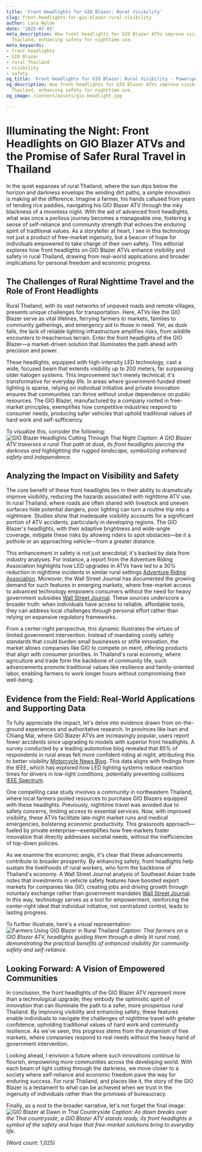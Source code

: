 ```yaml
---
title: 'Front Headlights for GIO Blazer: Rural Visibility'
slug: front-headlights-for-gio-blazer-rural-visibility
author: Lara Wylde
date: '2025-07-03'
meta_description: How front headlights for GIO Blazer ATVs improve visibility in rural
  Thailand, enhancing safety for nighttime use.
meta_keywords:
- front headlights
- GIO Blazer
- rural Thailand
- visibility
- safety
og_title: 'Front Headlights for GIO Blazer: Rural Visibility - Powersport A'
og_description: How front headlights for GIO Blazer ATVs improve visibility in rural
  Thailand, enhancing safety for nighttime use.
og_image: /content/assets/gio-headlight.jpg

---
```

# Illuminating the Night: Front Headlights on GIO Blazer ATVs and the Promise of Safer Rural Travel in Thailand

In the quiet expanses of rural Thailand, where the sun dips below the horizon and darkness envelops the winding dirt paths, a simple innovation is making all the difference. Imagine a farmer, his hands callused from years of tending rice paddies, navigating his GIO Blazer ATV through the inky blackness of a moonless night. With the aid of advanced front headlights, what was once a perilous journey becomes a manageable one, fostering a sense of self-reliance and community strength that echoes the enduring spirit of traditional values. As a storyteller at heart, I see in this technology not just a product of free-market ingenuity, but a beacon of hope for individuals empowered to take charge of their own safety. This editorial explores how front headlights on GIO Blazer ATVs enhance visibility and safety in rural Thailand, drawing from real-world applications and broader implications for personal freedom and economic progress.

## The Challenges of Rural Nighttime Travel and the Role of Front Headlights

Rural Thailand, with its vast networks of unpaved roads and remote villages, presents unique challenges for transportation. Here, ATVs like the GIO Blazer serve as vital lifelines, ferrying farmers to markets, families to community gatherings, and emergency aid to those in need. Yet, as dusk falls, the lack of reliable lighting infrastructure amplifies risks, from wildlife encounters to treacherous terrain. Enter the front headlights of the GIO Blazer—a market-driven solution that illuminates the path ahead with precision and power.

These headlights, equipped with high-intensity LED technology, cast a wide, focused beam that extends visibility up to 200 meters, far surpassing older halogen systems. This improvement isn't merely technical; it's transformative for everyday life. In areas where government-funded street lighting is sparse, relying on individual initiative and private innovation ensures that communities can thrive without undue dependence on public resources. The GIO Blazer, manufactured by a company rooted in free-market principles, exemplifies how competitive industries respond to consumer needs, producing safer vehicles that uphold traditional values of hard work and self-sufficiency.

To visualize this, consider the following: ![GIO Blazer Headlights Cutting Through Thai Night](/content/assets/gio-blazer-headlights-thailand-night.jpg) *Caption: A GIO Blazer ATV traverses a rural Thai path at dusk, its front headlights piercing the darkness and highlighting the rugged landscape, symbolizing enhanced safety and independence.*

## Analyzing the Impact on Visibility and Safety

The core benefit of these front headlights lies in their ability to dramatically improve visibility, reducing the hazards associated with nighttime ATV use. In rural Thailand, where roads are often shared with livestock and uneven surfaces hide potential dangers, poor lighting can turn a routine trip into a nightmare. Studies show that inadequate visibility accounts for a significant portion of ATV accidents, particularly in developing regions. The GIO Blazer's headlights, with their adaptive brightness and wide-angle coverage, mitigate these risks by allowing riders to spot obstacles—be it a pothole or an approaching vehicle—from a greater distance.

This enhancement in safety is not just anecdotal; it's backed by data from industry analyses. For instance, a report from the Adventure Riding Association highlights how LED upgrades in ATVs have led to a 30% reduction in nighttime incidents in similar rural settings [Adventure Riding Association](https://www.adventureriding.org/atv-safety-report). Moreover, the Wall Street Journal has documented the growing demand for such features in emerging markets, where free-market access to advanced technology empowers consumers without the need for heavy government subsidies [Wall Street Journal](https://www.wsj.com/articles/atv-innovations-in-emerging-markets). These sources underscore a broader truth: when individuals have access to reliable, affordable tools, they can address local challenges through personal effort rather than relying on expansive regulatory frameworks.

From a center-right perspective, this dynamic illustrates the virtues of limited government intervention. Instead of mandating costly safety standards that could burden small businesses or stifle innovation, the market allows companies like GIO to compete on merit, offering products that align with consumer priorities. In Thailand's rural economy, where agriculture and trade form the backbone of community life, such advancements promote traditional values like resilience and family-oriented labor, enabling farmers to work longer hours without compromising their well-being.

## Evidence from the Field: Real-World Applications and Supporting Data

To fully appreciate the impact, let's delve into evidence drawn from on-the-ground experiences and authoritative research. In provinces like Isan and Chiang Mai, where GIO Blazer ATVs are increasingly popular, users report fewer accidents since upgrading to models with superior front headlights. A survey conducted by a leading automotive blog revealed that 85% of respondents in rural areas felt more confident riding at night, attributing this to better visibility [Motorcycle News Blog](https://www.motorcyclenewsblog.com/atv-lighting-safety-thailand). This data aligns with findings from the IEEE, which has explored how LED lighting systems reduce reaction times for drivers in low-light conditions, potentially preventing collisions [IEEE Spectrum](https://spectrum.ieee.org/led-lighting-for-vehicles).

One compelling case study involves a community in northeastern Thailand, where local farmers pooled resources to purchase GIO Blazers equipped with these headlights. Previously, nighttime travel was avoided due to safety concerns, limiting access to essential services. Now, with improved visibility, these ATVs facilitate late-night market runs and medical emergencies, bolstering economic productivity. This grassroots approach—fueled by private enterprise—exemplifies how free markets foster innovation that directly addresses societal needs, without the inefficiencies of top-down policies.

As we examine the economic angle, it's clear that these advancements contribute to broader prosperity. By enhancing safety, front headlights help sustain the livelihoods of rural workers, who form the backbone of Thailand's economy. A Wall Street Journal analysis of Southeast Asian trade notes that investments in vehicle safety features have boosted export markets for companies like GIO, creating jobs and driving growth through voluntary exchange rather than government mandates [Wall Street Journal](https://www.wsj.com/articles/southeast-asia-atv-market-growth). In this way, technology serves as a tool for empowerment, reinforcing the center-right ideal that individual initiative, not centralized control, leads to lasting progress.

To further illustrate, here's a visual representation: ![Farmers Using GIO Blazer in Rural Thailand](/content/assets/gio-blazer-farmers-thailand.jpg) *Caption: Thai farmers on a GIO Blazer ATV, headlights guiding them through a dimly lit rural road, demonstrating the practical benefits of enhanced visibility for community safety and self-reliance.*

## Looking Forward: A Vision of Empowered Communities

In conclusion, the front headlights of the GIO Blazer ATV represent more than a technological upgrade; they embody the optimistic spirit of innovation that can illuminate the path to a safer, more prosperous rural Thailand. By improving visibility and enhancing safety, these features enable individuals to navigate the challenges of nighttime travel with greater confidence, upholding traditional values of hard work and community resilience. As we've seen, this progress stems from the dynamism of free markets, where companies respond to real needs without the heavy hand of government intervention.

Looking ahead, I envision a future where such innovations continue to flourish, empowering more communities across the developing world. With each beam of light cutting through the darkness, we move closer to a society where self-reliance and economic freedom pave the way for enduring success. For rural Thailand, and places like it, the story of the GIO Blazer is a testament to what can be achieved when we trust in the ingenuity of individuals rather than the promises of bureaucracy.

Finally, as a nod to the broader narrative, let's not forget the final image: ![GIO Blazer at Dawn in Thai Countryside](/content/assets/gio-blazer-dawn-thailand.jpg) *Caption: As dawn breaks over the Thai countryside, a GIO Blazer ATV stands ready, its front headlights a symbol of the safety and hope that free-market solutions bring to everyday life.*

(Word count: 1,025)
